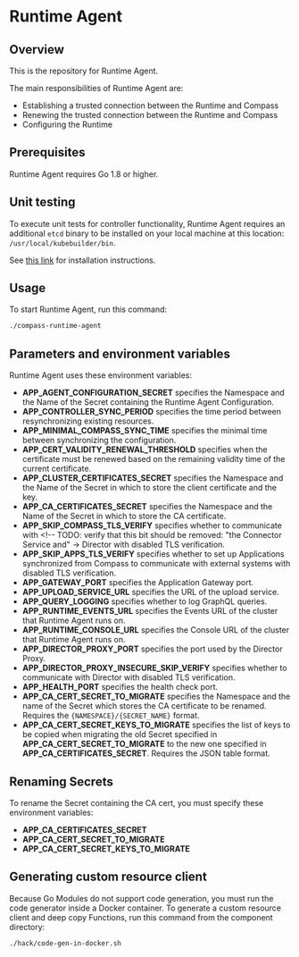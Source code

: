 # Runtime Agent

## Overview

This is the repository for Runtime Agent.

The main responsibilities of Runtime Agent are:
- Establishing a trusted connection between the Runtime and Compass
- Renewing the trusted connection between the Runtime and Compass
- Configuring the Runtime

## Prerequisites

Runtime Agent requires Go 1.8 or higher.

## Unit testing

To execute unit tests for controller functionality, Runtime Agent requires an additional `etcd` binary to be installed on your local machine at this location: `/usr/local/kubebuilder/bin`.

See [this link](https://book.kubebuilder.io/reference/envtest.html) for installation instructions.

## Usage

To start Runtime Agent, run this command:

```bash
./compass-runtime-agent
```

## Parameters and environment variables

Runtime Agent uses these environment variables:
- **APP_AGENT_CONFIGURATION_SECRET** specifies the Namespace and the Name of the Secret containing the Runtime Agent Configuration.
- **APP_CONTROLLER_SYNC_PERIOD** specifies the time period between resynchronizing existing resources.
- **APP_MINIMAL_COMPASS_SYNC_TIME** specifies the minimal time between synchronizing the configuration.
- **APP_CERT_VALIDITY_RENEWAL_THRESHOLD** specifies when the certificate must be renewed based on the remaining validity time of the current certificate.
- **APP_CLUSTER_CERTIFICATES_SECRET** specifies the Namespace and the Name of the Secret in which to store the client certificate and the key.
- **APP_CA_CERTIFICATES_SECRET** specifies the Namespace and the Name of the Secret in which to store the CA certificate.
- **APP_SKIP_COMPASS_TLS_VERIFY** specifies whether to communicate with <!-- TODO: verify that this bit should be removed: "the Connector Service and" -> Director with disabled TLS verification.
- **APP_SKIP_APPS_TLS_VERIFY** specifies whether to set up Applications synchronized from Compass to communicate with external systems with disabled TLS verification.
- **APP_GATEWAY_PORT** specifies the Application Gateway port.
- **APP_UPLOAD_SERVICE_URL** specifies the URL of the upload service.
- **APP_QUERY_LOGGING** specifies whether to log GraphQL queries.
- **APP_RUNTIME_EVENTS_URL** specifies the Events URL of the cluster that Runtime Agent runs on.
- **APP_RUNTIME_CONSOLE_URL** specifies the Console URL of the cluster that Runtime Agent runs on. <!-- TODO: Is this one still valid after K2.0? -->
- **APP_DIRECTOR_PROXY_PORT** specifies the port used by the Director Proxy.
- **APP_DIRECTOR_PROXY_INSECURE_SKIP_VERIFY** specifies whether to communicate with Director with disabled TLS verification.
- **APP_HEALTH_PORT** specifies the health check port.
- **APP_CA_CERT_SECRET_TO_MIGRATE** specifies the Namespace and the name of the Secret which stores the CA certificate to be renamed. Requires the `{NAMESPACE}/{SECRET_NAME}` format. 
- **APP_CA_CERT_SECRET_KEYS_TO_MIGRATE** specifies the list of keys to be copied when migrating the old Secret specified in **APP_CA_CERT_SECRET_TO_MIGRATE** to the new one specified in **APP_CA_CERTIFICATES_SECRET**. Requires the JSON table format.

## Renaming Secrets

To rename the Secret containing the CA cert, you must specify these environment variables:
- **APP_CA_CERTIFICATES_SECRET**
- **APP_CA_CERT_SECRET_TO_MIGRATE**
- **APP_CA_CERT_SECRET_KEYS_TO_MIGRATE**

## Generating custom resource client

Because Go Modules do not support code generation, you must run the code generator inside a Docker container.
To generate a custom resource client and deep copy Functions, run this command from the component directory:

```bash
./hack/code-gen-in-docker.sh
```
